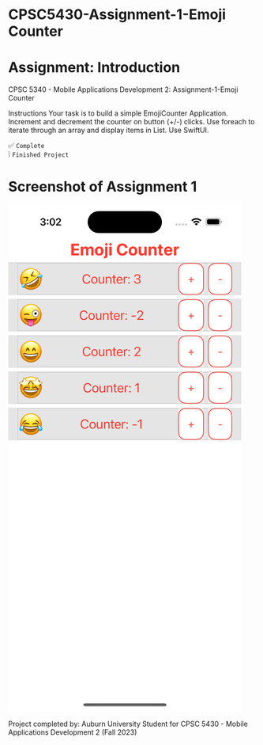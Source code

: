 # CPSC5430-Assignment-1-Emoji Counter

# Assignment: Introduction
CPSC 5340 - Mobile Applications Development 2: 
Assignment-1-Emoji Counter


Instructions
Your task is to build a simple EmojiCounter Application. Increment and decrement the counter on button (+/-) clicks. 
Use foreach to iterate through an array and display items in List. Use SwiftUI. 

:white_check_mark: `Complete` <br/>
:grey_exclamation: `Finished Project`

# Screenshot of Assignment 1 
<img src="https://github.com/thompln83/CPSC5430---Assignment-1-Emoji-Counter/blob/ff678e00f3e680ae82b3c9e336fb41c3ced265bf/Simulator%20Screenshot%20-%20iPhone%2015%20Pro%20-%202023-10-20%20at%2003.02.56.png">




Project completed by: Auburn University Student for CPSC 5430 - Mobile Applications Development 2 (Fall 2023)
